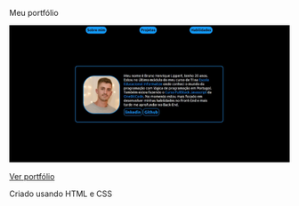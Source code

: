 Meu portfólio

<img src="portfolio/images/site-image.JPG" alt="portifolio image">

<a href="https://bruno-lippert.github.io/portfolio/portfolio/html/index.html">Ver portfólio</a>
<p>Criado usando HTML e CSS</p>
